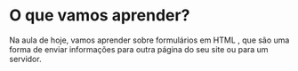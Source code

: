# O que vamos aprender?

<p>
    Na aula de hoje, vamos aprender sobre formulários em HTML , que são uma forma de enviar informações para outra página do seu site ou para um servidor.
</p>
